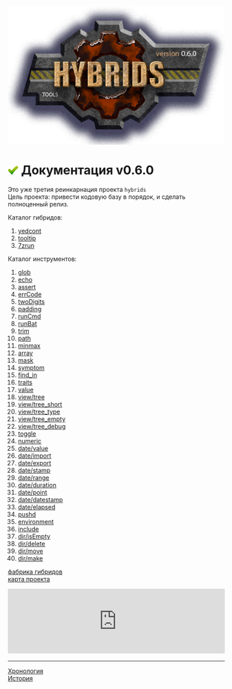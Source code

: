 [![logo](logo.png)](../README.md "for users")  

[M]: #main        "головной файл документации"
[H]: ../README.md        "родитель"
[P]: icons/progress.png  "в процессе..."
[S]: icons/success.png   "ошибок не обнаружено"

[yedcont]:   docs/ready/yedcont.md
[tooltip]:   docs/ready/tooltip.md
[7zrun]:     docs/ready/7zrun.md

[glob]:      docs/glob.md
[echo]:      docs/echo.md
[assert]:    docs/assert.md
[errCode]:   docs/errCode.md
[twoDigits]: docs/twoDigits.md
[padding]:   docs/padding.md
[runCmd]:    docs/runCmd.md
[runBat]:    docs/runBat.md
[trim]:      docs/trim.md
[path]:      docs/path.md
[minmax]:    docs/minmax.md
[array]:     docs/array.md
[mask]:      docs/mask.md
[symptom]:   docs/symptom.md
[find_in]:   docs/find_in.md
[value]:     docs/value.md
[traits]:    docs/traits.md

[view/tree]:        docs/view/tree.md  
[view/tree_short]:  docs/view/tree_short.md
[view/tree_type]:   docs/view/tree_type.md
[view/tree_empty]:  docs/view/tree_empty.md
[view/tree_debug]:  docs/view/tree_debug.md
[toggle]:           docs/toggle.md
[numeric]:          docs/numeric.md

[date]:             docs/date.md
[date/value]:       docs/date/value.md
[date/import]:      docs/date/import.md
[date/export]:      docs/date/export.md
[date/stamp]:       docs/date/stamp.md
[date/range]:       docs/date/range.md
[date/duration]:    docs/date/duration.md
[date/point]:       docs/date/point.md
[date/datestamp]:   docs/date/datestamp.md
[date/elapsed]:     docs/date/elapsed.md

[pushd]:            docs/pushd.md
[environment]:      docs/environment.md
[include]:          docs/include.md

[dir]:              docs/dir/dir.md
[dir/isEmpty]:      docs/dir/empty.md
[dir/delete]:       docs/dir/delete.md
[dir/move]:         docs/dir/move.md
[dir/make]:         docs/dir/make.md

[map]: https://mind-map-online.ru/sh-9223a24c9e4a6628?panelMain=0&menubar=0&freezePanels=1&scrollable=0
[fac]: docs/factory.md
    
<a name="main"></a>
[![S]][H] Документация v0.6.0
=============================
Это уже третия реинкарнация проекта `hybrids`  
Цель проекта: привести кодовую базу в порядок, и сделать полноценный релиз.  

Каталог гибридов:  
1. [yedcont]  
2. [tooltip]  
3. [7zrun]  

Каталог инструментов:  
1.  [glob]  
2.  [echo]  
3.  [assert]  
4.  [errCode]  
5.  [twoDigits]  
6.  [padding]  
7.  [runCmd]  
8.  [runBat]  
9.  [trim]  
10. [path]  
11. [minmax]  
12. [array]  
13. [mask]  
14. [symptom]  
15. [find_in]  
16. [traits]  
17. [value]  
18. [view/tree]  
19. [view/tree_short]  
20. [view/tree_type]  
21. [view/tree_empty]  
22. [view/tree_debug]  
23. [toggle]  
24. [numeric]  
25. [date/value]  
26. [date/import]  
27. [date/export]  
28. [date/stamp]  
29. [date/range]  
30. [date/duration]  
31. [date/point]  
32. [date/datestamp]  
32. [date/elapsed]  
33. [pushd]  
34. [environment]  
35. [include]  
36. [dir/isEmpty]  
37. [dir/delete]  
38. [dir/move]  
39. [dir/make]  

[фабрика гибридов][fac]  
[карта проекта][map]  

<iframe width="100%" height="50%" border="0" scrolling="no" style="border: none;"
  src="https://mind-map-online.ru/sh-9223a24c9e4a6628?panelMain=0&menubar=0&freezePanels=1&scrollable=0"
></iframe>

--------------------------------------------------------------------------------

[Хронология](chrono.md)  
[История](history.md)  
